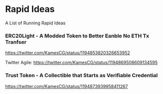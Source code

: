 # Rapid Ideas
A List of Running Rapid Ideas


### ERC20Light - A Modded Token to Better Eanble No ETH Tx Tranfser
https://twitter.com/KamesCG/status/1194853820326653952

Twitter Agile: https://twitter.com/KamesCG/status/1194869508609134595

### Trust Token - A Collectible that Starts as Verifiable Credential
https://twitter.com/KamesCG/status/1194873939958411267
